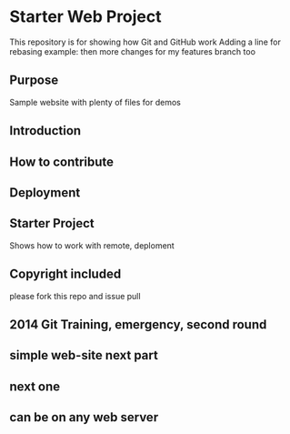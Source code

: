 # Starter Web Project

This repository is for showing how Git and GitHub work
Adding a line for rebasing example:
then more changes for my features branch too


## Purpose

Sample website with plenty of files for demos

## Introduction

## How to contribute

## Deployment

## Starter Project
Shows how to work with remote, deploment

## Copyright included

please fork this repo and issue pull

## 2014 Git Training, emergency, second round

## simple web-site next part

## next one

## can be on any web server